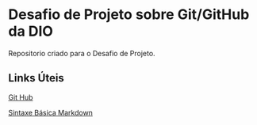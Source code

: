 #  Desafio de Projeto sobre Git/GitHub da DIO
Repositorio  criado para o Desafio de Projeto.

## Links Úteis
[Git Hub](https://github.com/)

[Sintaxe Básica Markdown](https://www.markdownguide.org/basic-syntax/)
